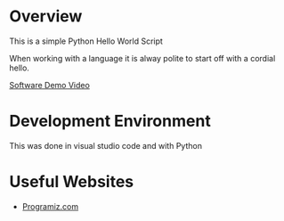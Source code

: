 # Overview

This is a simple Python Hello World Script

When working with a language it is alway polite to start off with a cordial hello. 

[Software Demo Video](https://youtu.be/-Bw_0z0SHHc)
# Development Environment

This was done in visual studio code and with Python

# Useful Websites

* [Programiz.com](https://www.programiz.com/python-programming/examples/hello-world)
